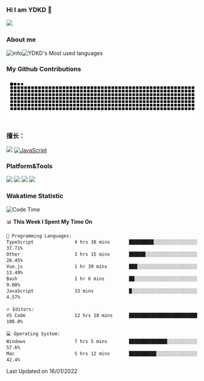 ### Hi I am YDKD 👋

![](https://visitor-badge.glitch.me/badge?page_id=YDKD.readme)

### About me
![info](https://github-readme-stats.vercel.app/api?username=YDKD&show_icons=true&theme=cobalt)![YDKD's Most used languages](https://github-readme-stats.vercel.app/api/top-langs/?username=YDKD&layout=compact&hide_border=true&langs_count=8)

### My Github Contributions
![](https://raw.githubusercontent.com/YDKD/YDKD/main/assets/github-contribution-grid-snake.svg)

### 擅长：<br />
[![](https://img.shields.io/badge/-Vue.js-007396?style=flat-square&logo=Vue.js&logoColor=#4FC08D)](https://cn.vuejs.org/)
[![JavaScript](https://img.shields.io/badge/-JavaScript-f7e018?style=flat-square&logo=javascript&logoColor=white)]()

### Platform&Tools <br/>

[![]( https://img.shields.io/badge/macOS-Big%20Sur-292e33?style=flat-square&logo=apple&logoColor=ffffff )]() [![](https://img.shields.io/badge/Windows-10-2376bc?style=flat-square&logo=windows&logoColor=ffffff)]() [![]( https://img.shields.io/badge/IDE-Visual%20Studio%20Code-blue?style=flat-square&logo=visual-studio-code&logoColor=ffffff )]() [![]( https://img.shields.io/badge/iPhone-12-999999?style=flat-square&logo=apple&logoColor=ffffff)]() <br />

### Wakatime Statistic
<!--START_SECTION:waka-->
![Code Time](http://img.shields.io/badge/Code%20Time-333%20hrs%207%20mins-blue)

📊 **This Week I Spent My Time On** 

```text
💬 Programming Languages: 
TypeScript               4 hrs 38 mins       █████████░░░░░░░░░░░░░░░░   37.71% 
Other                    3 hrs 15 mins       ██████░░░░░░░░░░░░░░░░░░░   26.45% 
Vue.js                   1 hr 39 mins        ███░░░░░░░░░░░░░░░░░░░░░░   13.49% 
Bash                     1 hr 6 mins         ██░░░░░░░░░░░░░░░░░░░░░░░   9.08% 
JavaScript               33 mins             █░░░░░░░░░░░░░░░░░░░░░░░░   4.57%

🔥 Editors: 
VS Code                  12 hrs 18 mins      █████████████████████████   100.0%

💻 Operating System: 
Windows                  7 hrs 5 mins        ██████████████░░░░░░░░░░░   57.6% 
Mac                      5 hrs 12 mins       ██████████░░░░░░░░░░░░░░░   42.4%

```


 Last Updated on 16/01/2022
<!--END_SECTION:waka-->

<!--
**YDKD/YDKD** is a ✨ _special_ ✨ repository because its `README.md` (this file) appears on your GitHub profile.

Here are some ideas to get you started:

- 🔭 I’m currently working on ...
- 🌱 I’m currently learning ...
- 👯 I’m looking to collaborate on ...
- 🤔 I’m looking for help with ...
- 💬 Ask me about ...
- 📫 How to reach me: ...
- 😄 Pronouns: ...
- ⚡ Fun fact: ...
-->
